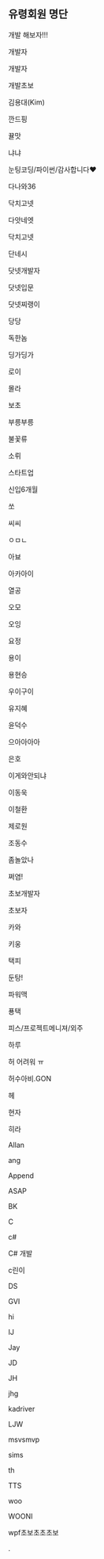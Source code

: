## 유령회원 명단

개발 해보자!!!

개발자

개발자

개발초보

김용대(Kim)

깐드핑

뀰맛

냐냐

눈팅코딩/파이썬/감사합니다❤

다나와36

닥치고넷

다앗네엣

닥치고넷

단네시

닷넷개발자

닷넷입문

닷넷찌랭이

당당

독한놈

딩가딩가

로이

몰라

보초

부릉부릉

불꽃류

소뤼

스타트업

신입6개월

쏘

씨씨

ㅇㅁㄴ

아뵤

아카아이

열공

오모

오잉

요정

용이

용현승

우이구이

유지혜

윤덕수

으아아아아

은호

이게와안되냐

이동욱

이철환

제로원

조동수

좀놀았나

쩌염!

초보개발자

초보자

카와

키웅

택피

둔탕!

파워맥

푱택

피스/프로젝트메니져/외주

하루

허 어려워 ㅠ 

허수아비.GON

헤

현자

히라

Allan

ang

Append

ASAP

BK

C

c#

C# 개발

c린이

DS

GVI

hi

IJ

Jay

JD

JH

jhg

kadriver

LJW

msvsmvp

sims

th

TTS

woo

WOONI

wpf초보초초초보

.
